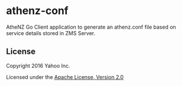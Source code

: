 athenz-conf
===========

AtheNZ Go Client application to generate an athenz.conf file based
on service details stored in ZMS Server.

## License

Copyright 2016 Yahoo Inc.

Licensed under the [Apache License, Version 2.0](http://www.apache.org/licenses/LICENSE-2.0)

